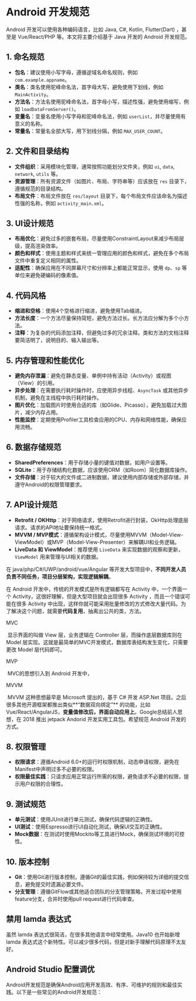 # Android 开发规范

Android 开发可以使用各种编码语言，比如 Java, C#, Kotlin, Flutter(Dart) ，甚至是 Vue/React/PHP 等。本文将主要介绍基于 Java 开发的 Android 开发规范。

## 1. **命名规范**

   - **包名**：建议使用小写字母，遵循逆域名命名规则，例如 `com.example.appname`。
   - **类名**：类名使用驼峰命名法，首字母大写，避免使用下划线，例如 `MainActivity`。
   - **方法名**：方法名使用驼峰命名法，首字母小写，描述性强，避免使用缩写，例如 `loadDataFromServer()`。
   - **变量名**：变量名使用小写字母和驼峰命名法，例如 `userList`，并尽量使用有意义的名称。
   - **常量名**：常量名全部大写，用下划线分隔，例如 `MAX_USER_COUNT`。

## 2. **文件和目录结构**

   - **文件组织**：采用模块化管理，通常按照功能划分文件夹，例如 `ui`, `data`, `network`, `utils` 等。
   - **资源管理**：所有资源文件（如图片、布局、字符串等）应该放在 `res` 目录下，遵循规范的目录结构。
   - **布局文件**：布局文件放在 `res/layout` 目录下，每个布局文件应该命名为描述性强的名称，例如 `activity_main.xml`。

## 3. **UI设计规范**

   - **布局优化**：避免过多的嵌套布局，尽量使用ConstraintLayout来减少布局层级，提高渲染效率。
   - **颜色和样式**：使用主题和样式来统一管理应用的颜色和样式，避免在多个布局文件中重复定义相同的属性。
   - **适配性**：确保应用在不同屏幕尺寸和分辨率上都能正常显示，使用 `dp`、`sp` 等单位来避免硬编码的像素值。

## 4. **代码风格**

   - **缩进和空格**：使用4个空格进行缩进，避免使用Tab缩进。
   - **方法长度**：一个方法尽量保持简短，避免方法过长。长方法应分解为多个小方法。
   - **注释**：为复杂的代码添加注释，但避免过多的冗余注释。类和方法的文档注释要简洁明了，说明目的、输入输出等。

## 5. **内存管理和性能优化**
   - **避免内存泄漏**：避免在静态变量、单例中持有活动（Activity）或视图（View）的引用。
   - **异步处理**：在需要执行耗时操作时，应使用异步线程、`AsyncTask` 或其他异步机制，避免在主线程中执行耗时操作。
   - **图片优化**：加载图片时使用合适的库（如Glide、Picasso），避免加载过大图片，减少内存占用。
   - **性能监控**：定期使用Profiler工具检查应用的CPU、内存和网络性能，确保应用流畅。

## 6. **数据存储规范**

   - **SharedPreferences**：用于存储小量的键值对数据，如用户设置等。
   - **SQLite**：用于存储结构化数据，应该使用ORM（如Room）简化数据库操作。
   - **文件存储**：对于较大的文件或二进制数据，建议使用内部存储或外部存储，并遵守Android的权限管理要求。

## 7. **API设计规范**
   - **Retrofit / OKHttp**：对于网络请求，使用Retrofit进行封装，OkHttp处理底层请求。请求的API地址要保持统一格式。
   - **MVVM / MVP模式**：遵循架构设计模式，尽量使用MVVM（Model-View-ViewModel）或MVP（Model-View-Presenter）来解耦UI和业务逻辑。
   - **LiveData 和 ViewModel**：推荐使用 `LiveData` 来实现数据的观察和更新，`ViewModel` 用来管理与UI相关的数据。

在 java/php/C#/UWP/android/vue/Angular 等开发大型项目中，**不同开发人员负责不同任务，项目分层架构，实现逻辑解耦**。

在 Android 开发中，传统的开发模式是所有逻辑都写在 Activity 中，一个界面一个 Activity，这很好理解，但是大型项目就会出现很多 Activity ，而且一个错误可能在很多 Activity 中出现，这样你就可能采用批量修改的方式修改大量代码。为了解决这个问题，就需要**代码复用**，抽离出公共的类，方法。

MVC

​	显示界面的叫做 View 层，业务逻辑在 Controller 层，而操作底层数据库则在 Model 层实现。这就是最简单的MVC开发模式，数据库表结构发生变化，只需要更改 Model 层代码即可。

MVP

​	MVC的思想引入到 Android 开发中，

MVVM

​	MVVM 这种思想最早是 Microsoft 提出的，基于 C# 开发 ASP.Net 项目。之后很多其他开源框架都推出类似**“数据双向绑定”** 的功能，比如 Vue/React/AngularJS，**变量值修改后，界面自动应用上**。Google总结前人思想，在 2018 推出 jetpack Andorid 开发实用工具包。希望规范 Android 开发的方式。

## 8. **权限管理**
   - **权限请求**：遵循Android 6.0+的运行时权限机制，动态申请权限，避免在Manifest中声明过多不必要的权限。
   - **权限最佳实践**：只请求应用正常运行所需的权限，避免请求不必要的权限，提示用户权限的合理性。

## 9. **测试规范**
   - **单元测试**：使用JUnit进行单元测试，确保代码逻辑的正确性。
   - **UI测试**：使用Espresso进行UI自动化测试，确保UI交互的正确性。
   - **Mock数据**：在测试时使用Mockito等工具进行Mock，确保测试环境的可控性。

## 10. **版本控制**

   - **Git**：使用Git进行版本控制，遵循Git的最佳实践，例如保持较为详细的提交信息，避免提交时遗漏必要文件。
   - **分支管理**：遵循GitFlow或其他适合团队的分支管理策略，开发过程中使用feature分支，合并时使用pull request进行代码审查。

## 禁用 lamda 表达式

虽然 lamda 表达式很简洁，在很多其他语言中经常使用。Java10 也开始新增 lamda 表达式这个新特性。可以减少很多代码，但是对新手理解代码原理不太友好。

## Android Studio 配置调优

Android开发规范是确保Android应用开发高效、有序、可维护的规则和最佳实践。以下是一些常见的Android开发规范：